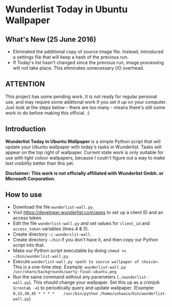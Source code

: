 # Wunderlist Today in Ubuntu Wallpaper
## What's New (25 June 2016)
* Eliminated the additional copy of source image file. Instead, introduced a settings file that will keep a hash of the previous run.
* If Today's list hasn't changed since the previous run, image processing will not take place. This eliminates unnecessary I/O overhead.

## ATTENTION
This project has some pending work. It is not ready for regular personal use, and may require some additonal work if you set it up on your computer. Just look at the steps below - there are too many - means there's still some work to do before making this official. :)
## Introduction
**Wunderlist Today in Ubuntu Wallpaper** is a simple Python script that will update your Ubuntu wallpaper with today's tasks in Wunderlist. Tasks will appear on the top right of wallpaper.
Current state work is only suitable for use with light colour wallpapers, because I couln't figure out a way to make text visibility better than this yet.

**Disclaimer: This work is not officially affiliated with Wunderlist Gmbh. or Microsoft Corporation.**
## How to use
* Download the file `wunderlist-wall.py`.
* Visit https://developer.wunderlist.com/apps to set up a client ID and an access token.
* Edit the file `wunderlist-wall.py` and set values for `client_id` and `access_token` variables (lines 4 & 5).
* Create directory `~/.wunderslit-wall`.
* Create directory `~/bin` if you don't have it, and then copy our Python script into that.
* Make our Python script executable by doing `chmod +x ~/bin/wunderlist-wall.py`.
* Execute `wunderlist-wall.py <path to source wallpaper of choice>`. This is a one-time step. Example: `wunderlist-wall.py /usr/share/backgrounds/warty-final-ubuntu.png`
* Run the same command without any parameters (`./wunderlist-wall.py`). This should change your wallpaper. Set this up as a cronjob (`crontab -e`) to periodically query and update wallpaper. (Example: `0,15,30,45 * * * *	/usr/bin/python /home/ushaasa/bin/wunderlist-wall.py`)
